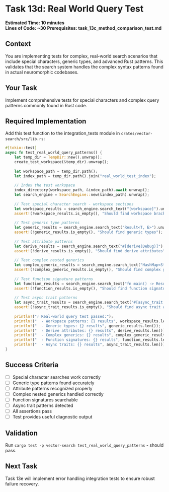 # Task 13d: Real World Query Test

**Estimated Time: 10 minutes**  
**Lines of Code: ~30**
**Prerequisites: task_13c_method_comparison_test.md**

## Context
You are implementing tests for complex, real-world search scenarios that include special characters, generic types, and advanced Rust patterns. This validates that the search system handles the complex syntax patterns found in actual neuromorphic codebases.

## Your Task
Implement comprehensive tests for special characters and complex query patterns commonly found in Rust code.

## Required Implementation
Add this test function to the integration_tests module in `crates/vector-search/src/lib.rs`:

```rust
#[tokio::test]
async fn test_real_world_query_patterns() {
    let temp_dir = TempDir::new().unwrap();
    create_test_workspace(&temp_dir).unwrap();
    
    let workspace_path = temp_dir.path();
    let index_path = temp_dir.path().join("real_world_test_index");
    
    // Index the test workspace
    index_directory(workspace_path, &index_path).await.unwrap();
    let search_engine = SearchEngine::new(&index_path).unwrap();
    
    // Test special character search - workspace sections
    let workspace_results = search_engine.search_text("[workspace]").unwrap();
    assert!(!workspace_results.is_empty(), "Should find workspace brackets");
    
    // Test generic type patterns
    let generic_results = search_engine.search_text("Result<T, E>").unwrap();
    assert!(!generic_results.is_empty(), "Should find generic types");
    
    // Test attribute patterns
    let derive_results = search_engine.search_text("#[derive(Debug)]").unwrap();
    assert!(!derive_results.is_empty(), "Should find derive attributes");
    
    // Test complex nested generics
    let complex_generic_results = search_engine.search_text("HashMap<String, Vec<u64>>").unwrap();
    assert!(!complex_generic_results.is_empty(), "Should find complex generics");
    
    // Test function signature patterns
    let function_results = search_engine.search_text("fn main() -> Result<(), Box<dyn Error>>").unwrap();
    assert!(!function_results.is_empty(), "Should find function signatures");
    
    // Test async trait patterns
    let async_trait_results = search_engine.search_text("#[async_trait::async_trait]").unwrap();
    assert!(!async_trait_results.is_empty(), "Should find async trait attributes");
    
    println!("✓ Real-world query test passed:");
    println!("  - Workspace patterns: {} results", workspace_results.len());
    println!("  - Generic types: {} results", generic_results.len());
    println!("  - Derive attributes: {} results", derive_results.len());
    println!("  - Complex generics: {} results", complex_generic_results.len());
    println!("  - Function signatures: {} results", function_results.len());
    println!("  - Async traits: {} results", async_trait_results.len());
}
```

## Success Criteria
- [ ] Special character searches work correctly
- [ ] Generic type patterns found accurately
- [ ] Attribute patterns recognized properly
- [ ] Complex nested generics handled correctly
- [ ] Function signatures searchable
- [ ] Async trait patterns detected
- [ ] All assertions pass
- [ ] Test provides useful diagnostic output

## Validation
Run `cargo test -p vector-search test_real_world_query_patterns` - should pass.

## Next Task
Task 13e will implement error handling integration tests to ensure robust failure recovery.